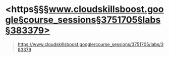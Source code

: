 
# <https§§§www.cloudskillsboost.google§course_sessions§3751705§labs§383379>
> <https://www.cloudskillsboost.google/course_sessions/3751705/labs/383379>
        